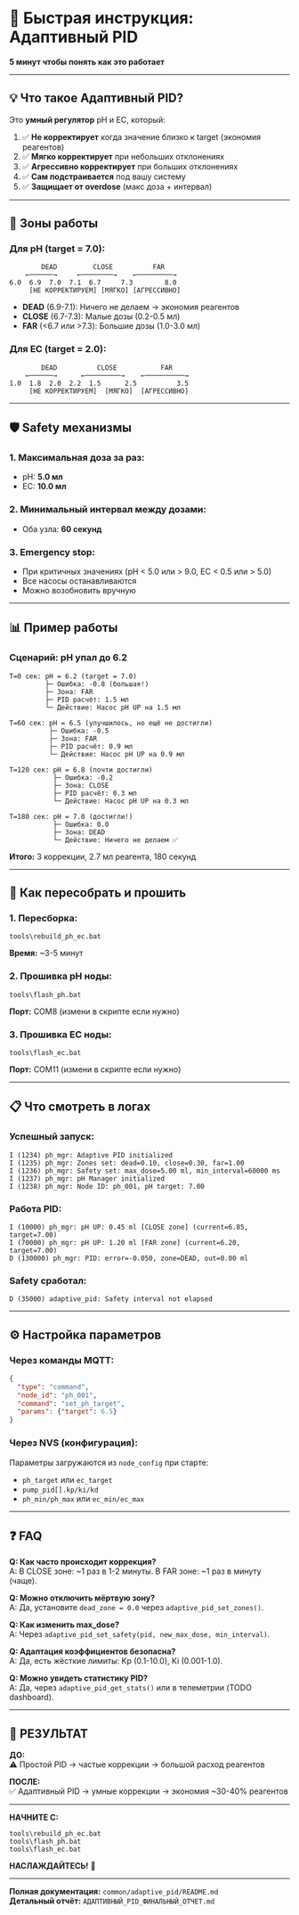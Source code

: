 # 🎯 Быстрая инструкция: Адаптивный PID

**5 минут чтобы понять как это работает**

---

## 💡 Что такое Адаптивный PID?

Это **умный регулятор** pH и EC, который:

1. ✅ **Не корректирует** когда значение близко к target (экономия реагентов)
2. ✅ **Мягко корректирует** при небольших отклонениях
3. ✅ **Агрессивно корректирует** при больших отклонениях
4. ✅ **Сам подстраивается** под вашу систему
5. ✅ **Защищает от overdose** (макс доза + интервал)

---

## 🎯 Зоны работы

### Для pH (target = 7.0):

```
        DEAD         CLOSE          FAR
    ←──────→     ←────────→    ←─────────→
6.0  6.9  7.0  7.1  6.7     7.3        8.0
     [НЕ КОРРЕКТИРУЕМ] [МЯГКО] [АГРЕССИВНО]
```

- **DEAD** (6.9-7.1): Ничего не делаем → экономия реагентов
- **CLOSE** (6.7-7.3): Малые дозы (0.2-0.5 мл)
- **FAR** (<6.7 или >7.3): Большие дозы (1.0-3.0 мл)

### Для EC (target = 2.0):

```
        DEAD          CLOSE           FAR
    ←──────→      ←─────────→    ←──────────→
1.0  1.8  2.0  2.2  1.5      2.5          3.5
     [НЕ КОРРЕКТИРУЕМ]  [МЯГКО]  [АГРЕССИВНО]
```

---

## 🛡️ Safety механизмы

### 1. Максимальная доза за раз:
- pH: **5.0 мл**
- EC: **10.0 мл**

### 2. Минимальный интервал между дозами:
- Оба узла: **60 секунд**

### 3. Emergency stop:
- При критичных значениях (pH < 5.0 или > 9.0, EC < 0.5 или > 5.0)
- Все насосы останавливаются
- Можно возобновить вручную

---

## 📊 Пример работы

### Сценарий: pH упал до 6.2

```
T=0 сек: pH = 6.2 (target = 7.0)
         ├─ Ошибка: -0.8 (большая!)
         ├─ Зона: FAR
         ├─ PID расчёт: 1.5 мл
         └─ Действие: Насос pH UP на 1.5 мл

T=60 сек: pH = 6.5 (улучшилось, но ещё не достигли)
          ├─ Ошибка: -0.5
          ├─ Зона: FAR
          ├─ PID расчёт: 0.9 мл
          └─ Действие: Насос pH UP на 0.9 мл

T=120 сек: pH = 6.8 (почти достигли)
           ├─ Ошибка: -0.2
           ├─ Зона: CLOSE
           ├─ PID расчёт: 0.3 мл
           └─ Действие: Насос pH UP на 0.3 мл

T=180 сек: pH = 7.0 (достигли!)
           ├─ Ошибка: 0.0
           ├─ Зона: DEAD
           └─ Действие: Ничего не делаем ✅
```

**Итого:** 3 коррекции, 2.7 мл реагента, 180 секунд

---

## 🚀 Как пересобрать и прошить

### 1. Пересборка:

```batch
tools\rebuild_ph_ec.bat
```

**Время:** ~3-5 минут

### 2. Прошивка pH ноды:

```batch
tools\flash_ph.bat
```

**Порт:** COM8 (измени в скрипте если нужно)

### 3. Прошивка EC ноды:

```batch
tools\flash_ec.bat
```

**Порт:** COM11 (измени в скрипте если нужно)

---

## 📋 Что смотреть в логах

### Успешный запуск:

```
I (1234) ph_mgr: Adaptive PID initialized
I (1235) ph_mgr: Zones set: dead=0.10, close=0.30, far=1.00
I (1236) ph_mgr: Safety set: max_dose=5.00 ml, min_interval=60000 ms
I (1237) ph_mgr: pH Manager initialized
I (1238) ph_mgr: Node ID: ph_001, pH target: 7.00
```

### Работа PID:

```
I (10000) ph_mgr: pH UP: 0.45 ml [CLOSE zone] (current=6.85, target=7.00)
I (70000) ph_mgr: pH UP: 1.20 ml [FAR zone] (current=6.20, target=7.00)
D (130000) ph_mgr: PID: error=-0.050, zone=DEAD, out=0.00 ml
```

### Safety сработал:

```
D (35000) adaptive_pid: Safety interval not elapsed
```

---

## ⚙️ Настройка параметров

### Через команды MQTT:

```json
{
  "type": "command",
  "node_id": "ph_001",
  "command": "set_ph_target",
  "params": {"target": 6.5}
}
```

### Через NVS (конфигурация):

Параметры загружаются из `node_config` при старте:
- `ph_target` или `ec_target`
- `pump_pid[].kp/ki/kd`
- `ph_min/ph_max` или `ec_min/ec_max`

---

## ❓ FAQ

**Q: Как часто происходит коррекция?**  
A: В CLOSE зоне: ~1 раз в 1-2 минуты. В FAR зоне: ~1 раз в минуту (чаще).

**Q: Можно отключить мёртвую зону?**  
A: Да, установите `dead_zone = 0.0` через `adaptive_pid_set_zones()`.

**Q: Как изменить max_dose?**  
A: Через `adaptive_pid_set_safety(pid, new_max_dose, min_interval)`.

**Q: Адаптация коэффициентов безопасна?**  
A: Да, есть жёсткие лимиты: Kp (0.1-10.0), Ki (0.001-1.0).

**Q: Можно увидеть статистику PID?**  
A: Да, через `adaptive_pid_get_stats()` или в телеметрии (TODO dashboard).

---

## 🎉 РЕЗУЛЬТАТ

**ДО:**  
⚠️ Простой PID → частые коррекции → большой расход реагентов

**ПОСЛЕ:**  
✅ Адаптивный PID → умные коррекции → экономия ~30-40% реагентов

---

**НАЧНИТЕ С:**

```batch
tools\rebuild_ph_ec.bat
tools\flash_ph.bat
tools\flash_ec.bat
```

**НАСЛАЖДАЙТЕСЬ!** 🚀

---

**Полная документация:** `common/adaptive_pid/README.md`  
**Детальный отчёт:** `АДАПТИВНЫЙ_PID_ФИНАЛЬНЫЙ_ОТЧЕТ.md`

